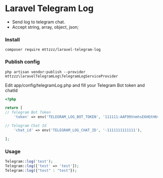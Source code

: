 # Laravel Telegram Log

- Send log to telegram chat.
- Accept string, array, object, json;

### Install
    composer require mttzzz/laravel-telegram-log

### Publish config
    php artisan vendor:publish --provider mttzzz\laravelTelegramLog\TelegramLogServiceProvider
    
Edit app/config/telegramLog.php and fill your Telegram Bot token and chatId
```php
<?php

return [
// Telegram Bot Token
    'token' => env('TELEGRAM_LOG_BOT_TOKEN', '111111:AAF99VnmhsE6HQtH6vsQaBRLctxXs4-UpdY'),

// Telegram Chat Id
    'chat_id' => env('TELEGRAM_LOG_CHAT_ID', '-1111111111111'),

];
```

### Usage
```php
Telegram::log('test');
Telegram::log(['test' => 'test']);
Telegram::log({"test" : "test"});
```
